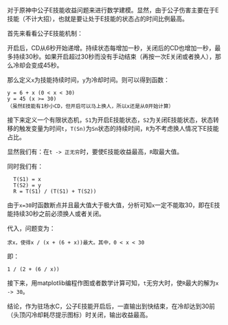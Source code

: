 对于原神中公子E技能收益问题来进行数学建模。显然，由于公子伤害主要在于E技能（不计大招），也就是要让处于E技能的状态占的时间比例最高。

首先来看看公子E技能机制：

开启后，CD从6秒开始递增。持续状态每增加一秒，关闭后的CD也增加一秒，最多持续30秒。如果开启超过30秒而没有手动结束（再按一次E关闭或者换人），那么冷却会变成45秒。
    
那么定义`x`为技能持续时间，`y`为冷却时间。则可以得到函数：

    y = 6 + x (0 < x < 30)
    y = 45 (x >= 30)
    （虽然E技能有1秒小CD，但开启可以马上换人，所以x还是从0开始计算）

接下来定义一个有限状态机，`S1`为开启E技能状态，`S2`为关闭E技能状态，状态转移的触发变量为时间`t`，`T(Sn)`为`Sn`状态的持续时间，`R`为不考虑换人情况下E技能占比。

显然我们有：在`t -> 正无穷`时，要使E技能收益最高，`R`取最大值。

同时我们有：
      
      T(S1) = x
      T(S2) = y
      R = T(S1) / (T(S1) + T(S2))

由于`x=30`时函数断点并且最大值大于极大值，分析可知`x`一定不能取30，即在E技能持续30秒之前必须换人或者关闭。

代入，问题变为：

    求x，使得x / (x + (6 + x))最大。其中，0 < x < 30

即：

    1 / (2 + (6 / x))
接下来，用matplotlib编程作图或者数学计算可知，`t`无穷大时，使`R`最大的解为`x -> 30`。

结论，作为驻场水C，公子E技能开启后，一直输出到快结束，在冷却达到30前（头顶闪冷却耗尽提示图标）时关闭，输出收益最高。